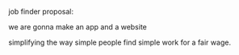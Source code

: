 job finder proposal:

we are gonna make an app and a website

simplifying the way simple people find simple work for a fair wage.
